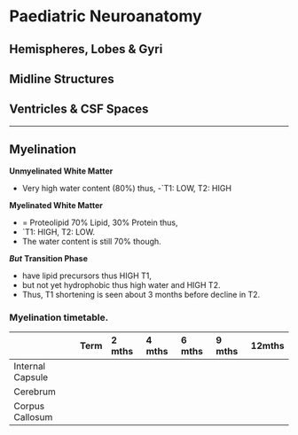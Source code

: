 # Paediatric Neuroanatomy

## Hemispheres, Lobes & Gyri

## Midline Structures

## Ventricles & CSF Spaces

---
## Myelination 

**Unmyelinated White Matter**  
- Very high water content (80%) thus, 
-`T1: LOW, T2: HIGH  

**Myelinated White Matter**
- = Proteolipid 70% Lipid, 30% Protein thus, 
- `T1: HIGH, T2: LOW.
- The water content is still 70% though.  

***But*** **Transition Phase**
- have lipid precursors thus HIGH T1, 
- but not yet hydrophobic thus high water and HIGH T2.
- Thus, T1 shortening is seen about 3 months before decline in T2.  

### Myelination timetable.

| | Term | 2 mths | 4 mths | 6 mths | 9 mths | 12mths |
|:---|:---|:---|:---|:---|:---|:---|
| Internal Capsule | | | | | |  |
| Cerebrum | | | | | | |
| Corpus Callosum | | | | | | | 
 